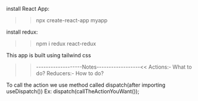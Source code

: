 install React App:
>>npx create-react-app myapp

install redux:
>>npm i redux react-redux

This app is built using tailwind css
>>-------------------Notes------------------<<
Actions:- What to do?
Reducers:- How to do?

To call the action we use method called dispatch(after importing useDispatch())
Ex: dispatch(callTheActionYouWant());
